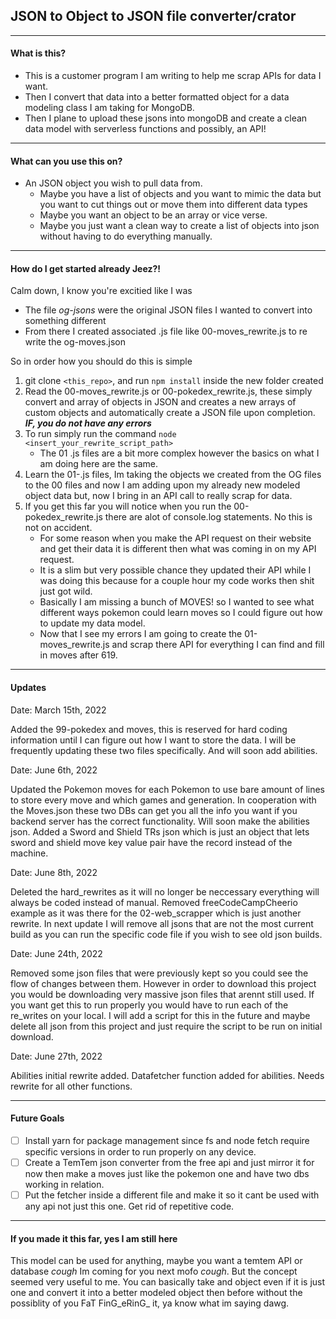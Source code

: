 ## JSON to Object to JSON file converter/crator

---

#### What is this?

  - This is a customer program I am writing to help me scrap APIs for data I want.
  - Then I convert that data into a better formatted object for a data modeling class I am taking for MongoDB.
  - Then I plane to upload these jsons into mongoDB and create a clean data model with serverless functions and possibly, an API!

---

#### What can you use this on?

  - An JSON object you wish to pull data from.
    - Maybe you have a list of objects and you want to mimic the data but you want to cut things out or move them into different data types
    - Maybe you want an object to be an array or vice verse.
    - Maybe you just want a clean way to create a list of objects into json without having to do everything manually.

---

#### How do I get started already Jeez?!

Calm down, I know you're excitied like I was

  - The file *og-jsons* were the original JSON files I wanted to convert into something different
  - From there I created associated .js file like 00-moves_rewrite.js to re write the og-moves.json

  So in order how you should do this is simple 

  1. git clone `<this_repo>`, and run `npm install` inside the new folder created
  2. Read the 00-moves_rewrite.js or 00-pokedex_rewrite.js, these simply convert and array of objects in JSON and creates a new arrays of custom objects and automatically create a JSON file upon completion. ***IF, you do not have any errors***
  3.  To run simply run the command `node <insert_your_rewrite_script_path>`
      - The 01 .js files are a bit more complex however the basics on what I am doing here are the same.
  4. Learn the 01-<whatever>.js files, Im taking the objects we created from the OG files to the 00 files and now I am adding upon my already new modeled object data but, now I bring in an API call to really scrap for data.
  5. If you get this far you will notice when you run the 00-pokedex_rewrite.js there are alot of console.log statements. No this is not on accident.
      - For some reason when you make the API request on their website and get their data it is different then what was coming in on my API request. 
      - It is a slim but very possible chance they updated their API while I was doing this because for a couple hour my code works then shit just got wild.
      - Basically I am missing a bunch of MOVES! so I wanted to see what different ways pokemon could learn moves so I could figure out how to update my data model.
      - Now that I see my errors I am going to create the 01-moves_rewrite.js and scrap there API for everything I can find and fill in moves after 619.

---

#### Updates

  Date: March 15th, 2022

  Added the 99-pokedex and moves, this is reserved for hard coding information until I can figure out how I want to store the data. I will be frequently updating these two files specifically. And will soon add abilities.

  Date: June 6th, 2022

  Updated the Pokemon moves for each Pokemon to use bare amount of lines to store every move and which games and generation. In cooperation with the Moves.json these two DBs can get you all the info you want if you backend server has the correct functionality. Will soon make the abilities json. Added a Sword and Shield TRs json which is just an object that lets sword and shield move key value pair have the record instead of the machine.

  Date: June 8th, 2022

  Deleted the hard_rewrites as it will no longer be neccessary everything will always be coded instead of manual. Removed freeCodeCampCheerio example as it was there for the 02-web_scrapper which is just another rewrite. In next update I will remove all jsons that are not the most current build as you can run the specific code file if you wish to see old json builds. 

  Date: June 24th, 2022

  Removed some json files that were previously kept so you could see the flow of changes between them. However in order to download this project you would be downloading very massive json files that arennt still used. If you want get this to run properly you would have to run each of the re_writes on your local. I will add a script for this in the future and maybe delete all json from this project and just require the script to be run on initial download.

  Date: June 27th, 2022

  Abilities initial rewrite added. Datafetcher function added for abilities. Needs rewrite for all other functions.

---  

#### Future Goals

  - [ ] Install yarn for package management since fs and node fetch require specific versions in order to run properly on any device.
  - [ ] Create a TemTem json converter from the free api and just mirror it for now then make a moves just like the pokemon one and have two dbs working in relation.
  - [ ] Put the fetcher inside a different file and make it so it cant be used with any api not just this one. Get rid of repetitive code.

---

#### If you made it this far, yes I am still here

  This model can be used for anything, maybe you want a temtem API or database *cough* Im coming for you next mofo *cough*. But the concept seemed very useful to me. You can basically take and object even if it is just one and convert it into a better modeled object then before without the possiblity of you FaT FinG_eRinG_ it, ya know what im saying dawg.
